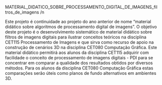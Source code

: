 
MATERIAL_DIDATICO_SOBRE_PROCESSAMENTO_DIGITAL_DE_IMAGENS_filtros_de_imagens /n

Este projeto é continuidade ao projeto do ano anterior de nome “material didático sobre algoritmos de processamento digital de imagens”. O objetivo deste projeto é o desenvolvimento sistemático de material didático sobre filtros de imagens digitais para ilustrar conceitos teóricos na disciplina CET115 Processamento de Imagens e que sirva como recurso de apoio na construção de cenários 3D na disciplina CET080 Computação Gráfica.
Este material didático permitirá aos alunos da disciplina CET115 adquirir com facilidade o conceito de processamento de imagens digitais - PDI para se concentrar em comparar a qualidade dos resultados obtidos por diversos métodos. Para os alunos da disciplina CET080 Computação Gráfica estas comparações serão úteis como planos de fundo alternativos em ambientes 3D.

